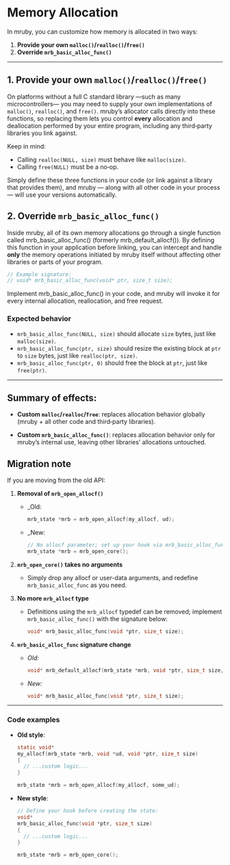 <!-- summary: About Memory Allocator Customization -->

# Memory Allocation

In mruby, you can customize how memory is allocated in two ways:

1. **Provide your own `malloc()`/`realloc()`/`free()`**
2. **Override `mrb_basic_alloc_func()`**

---

## 1. Provide your own `malloc()`/`realloc()`/`free()`

On platforms without a full C standard library —such as many microcontrollers— you may need to supply your own implementations of `malloc()`, `realloc()`, and `free()`. mruby’s allocator calls directly into these functions, so replacing them lets you control **every** allocation and deallocation performed by your entire program, including any third‑party libraries you link against.

Keep in mind:

- Calling `realloc(NULL, size)` must behave like `malloc(size)`.
- Calling `free(NULL)` must be a no‑op.

Simply define these three functions in your code (or link against a library that provides them), and mruby — along with all other code in your process — will use your versions automatically.

## 2. Override `mrb_basic_alloc_func()`

Inside mruby, all of its own memory allocations go through a single function called mrb_basic_alloc_func() (formerly mrb_default_allocf()). By defining this function in your application before linking, you can intercept and handle **only** the memory operations initiated by mruby itself without affecting other libraries or parts of your program.

```c
// Example signature:
// void* mrb_basic_alloc_func(void* ptr, size_t size);
```

Implement mrb_basic_alloc_func() in your code, and mruby will invoke it for every internal allocation, reallocation, and free request.

### Expected behavior

- `mrb_basic_alloc_func(NULL, size)` should allocate `size` bytes, just like `malloc(size)`.
- `mrb_basic_alloc_func(ptr, size)` should resize the existing block at `ptr` to `size` bytes, just like `realloc(ptr, size)`.
- `mrb_basic_alloc_func(ptr, 0)` should free the block at `ptr`, just like `free(ptr)`.

---

## Summary of effects:

- **Custom `malloc`/`realloc`/`free`**: replaces allocation behavior globally (mruby + all other code and third‑party libraries).

- **Custom `mrb_basic_alloc_func()`**: replaces allocation behavior only for mruby’s internal use, leaving other libraries’ allocations untouched.

## Migration note

If you are moving from the old API:

1. **Removal of `mrb_open_allocf()`**

   - \_Old:

     ```c
     mrb_state *mrb = mrb_open_allocf(my_allocf, ud);
     ```

   - \_New:

     ```c
     // No allocf parameter; set up your hook via mrb_basic_alloc_func definition.
     mrb_state *mrb = mrb_open_core();
     ```

2. **`mrb_open_core()` takes no arguments**

   - Simply drop any allocf or user-data arguments, and redefine `mrb_basic_alloc_func` as you need.

3. **No more `mrb_allocf` type**

   - Definitions using the `mrb_allocf` typedef can be removed; implement `mrb_basic_alloc_func()` with the signature below:

     ```c
     void* mrb_basic_alloc_func(void *ptr, size_t size);
     ```

4. **`mrb_basic_alloc_func` signature change**

   - _Old:_

     ```c
     void* mrb_default_allocf(mrb_state *mrb, void *ptr, size_t size, void *ud);
     ```

   - _New:_

     ```c
     void* mrb_basic_alloc_func(void *ptr, size_t size);
     ```

---

### Code examples

- **Old style**:

  ```c
  static void*
  my_allocf(mrb_state *mrb, void *ud, void *ptr, size_t size)
  {
    // ...custom logic...
  }

  mrb_state *mrb = mrb_open_allocf(my_allocf, some_ud);
  ```

- **New style**:

  ```c
  // Define your hook before creating the state:
  void*
  mrb_basic_alloc_func(void *ptr, size_t size)
  {
    // ...custom logic...
  }

  mrb_state *mrb = mrb_open_core();
  ```
